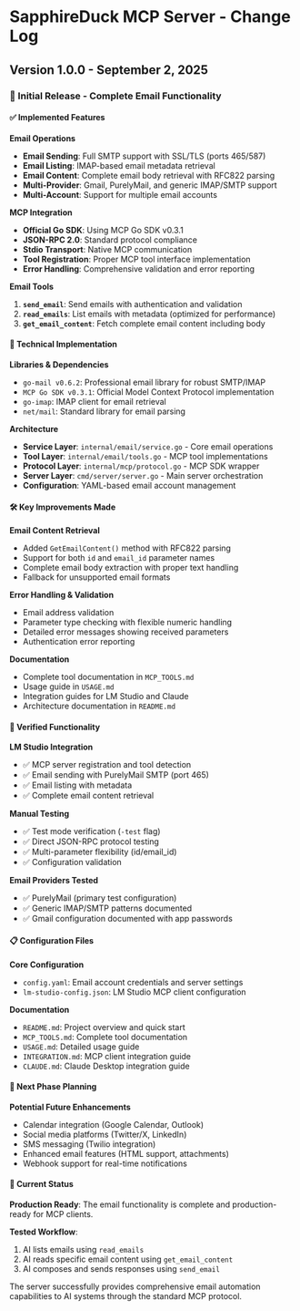 # SapphireDuck MCP Server - Change Log

## Version 1.0.0 - September 2, 2025

### 🎉 Initial Release - Complete Email Functionality

#### ✅ **Implemented Features**

**Email Operations**
- **Email Sending**: Full SMTP support with SSL/TLS (ports 465/587)
- **Email Listing**: IMAP-based email metadata retrieval
- **Email Content**: Complete email body retrieval with RFC822 parsing
- **Multi-Provider**: Gmail, PurelyMail, and generic IMAP/SMTP support
- **Multi-Account**: Support for multiple email accounts

**MCP Integration**
- **Official Go SDK**: Using MCP Go SDK v0.3.1
- **JSON-RPC 2.0**: Standard protocol compliance
- **Stdio Transport**: Native MCP communication
- **Tool Registration**: Proper MCP tool interface implementation
- **Error Handling**: Comprehensive validation and error reporting

**Email Tools**
1. **`send_email`**: Send emails with authentication and validation
2. **`read_emails`**: List emails with metadata (optimized for performance)
3. **`get_email_content`**: Fetch complete email content including body

#### 🔧 **Technical Implementation**

**Libraries & Dependencies**
- `go-mail v0.6.2`: Professional email library for robust SMTP/IMAP
- `MCP Go SDK v0.3.1`: Official Model Context Protocol implementation
- `go-imap`: IMAP client for email retrieval
- `net/mail`: Standard library for email parsing

**Architecture**
- **Service Layer**: `internal/email/service.go` - Core email operations
- **Tool Layer**: `internal/email/tools.go` - MCP tool implementations
- **Protocol Layer**: `internal/mcp/protocol.go` - MCP SDK wrapper
- **Server Layer**: `cmd/server/server.go` - Main server orchestration
- **Configuration**: YAML-based email account management

#### 🛠️ **Key Improvements Made**

**Email Content Retrieval**
- Added `GetEmailContent()` method with RFC822 parsing
- Support for both `id` and `email_id` parameter names
- Complete email body extraction with proper text handling
- Fallback for unsupported email formats

**Error Handling & Validation**
- Email address validation
- Parameter type checking with flexible numeric handling
- Detailed error messages showing received parameters
- Authentication error reporting

**Documentation**
- Complete tool documentation in `MCP_TOOLS.md`
- Usage guide in `USAGE.md`
- Integration guides for LM Studio and Claude
- Architecture documentation in `README.md`

#### 🎯 **Verified Functionality**

**LM Studio Integration**
- ✅ MCP server registration and tool detection
- ✅ Email sending with PurelyMail SMTP (port 465)
- ✅ Email listing with metadata
- ✅ Complete email content retrieval

**Manual Testing**
- ✅ Test mode verification (`-test` flag)
- ✅ Direct JSON-RPC protocol testing
- ✅ Multi-parameter flexibility (id/email_id)
- ✅ Configuration validation

**Email Providers Tested**
- ✅ PurelyMail (primary test configuration)
- ✅ Generic IMAP/SMTP patterns documented
- ✅ Gmail configuration documented with app passwords

#### 📋 **Configuration Files**

**Core Configuration**
- `config.yaml`: Email account credentials and server settings
- `lm-studio-config.json`: LM Studio MCP client configuration

**Documentation**
- `README.md`: Project overview and quick start
- `MCP_TOOLS.md`: Complete tool documentation
- `USAGE.md`: Detailed usage guide
- `INTEGRATION.md`: MCP client integration guide
- `CLAUDE.md`: Claude Desktop integration guide

#### 🚀 **Next Phase Planning**

**Potential Future Enhancements**
- Calendar integration (Google Calendar, Outlook)
- Social media platforms (Twitter/X, LinkedIn)
- SMS messaging (Twilio integration)
- Enhanced email features (HTML support, attachments)
- Webhook support for real-time notifications

#### 🏁 **Current Status**

**Production Ready**: The email functionality is complete and production-ready for MCP clients.

**Tested Workflow**:
1. AI lists emails using `read_emails`
2. AI reads specific email content using `get_email_content`
3. AI composes and sends responses using `send_email`

The server successfully provides comprehensive email automation capabilities to AI systems through the standard MCP protocol.
